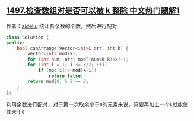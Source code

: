 ## [1497.检查数组对是否可以被 k 整除 中文热门题解1](https://leetcode.cn/problems/check-if-array-pairs-are-divisible-by-k/solutions/100000/an-zhao-yu-shu-fen-lei-ran-hou-jin-xing-pei-dui-by)

作者：[zideliu](https://leetcode.cn/u/zideliu)
统计各余数的个数，然后进行配对
```cpp
class Solution {
public:
    bool canArrange(vector<int>& arr, int k) {
        vector<int> mod(k);
        for (int num: arr) mod[(num%k+k)%k]++;
        for (int i = 1; i <= k/2; ++i)
            if (mod[i]!= mod[k-i])
                return false;
        return mod[0] % 2 == 0;
    }
};
```
利用余数进行配对，对于第一次取余小于`0`的元素来说，只要再加上一个`k`就能使其大于`0`